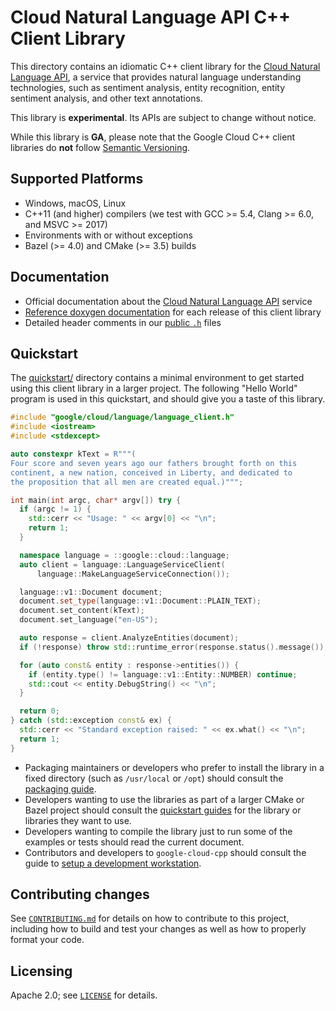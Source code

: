 # Cloud Natural Language API C++ Client Library

This directory contains an idiomatic C++ client library for the
[Cloud Natural Language API][cloud-service-docs], a service that provides
natural language understanding technologies, such as sentiment analysis, entity
recognition, entity sentiment analysis, and other text annotations.

This library is **experimental**. Its APIs are subject to change without notice.

While this library is **GA**, please note that the Google Cloud C++ client libraries do **not** follow
[Semantic Versioning](https://semver.org/).

## Supported Platforms

* Windows, macOS, Linux
* C++11 (and higher) compilers (we test with GCC >= 5.4, Clang >= 6.0, and
  MSVC >= 2017)
* Environments with or without exceptions
* Bazel (>= 4.0) and CMake (>= 3.5) builds

## Documentation

* Official documentation about the [Cloud Natural Language API][cloud-service-docs] service
* [Reference doxygen documentation][doxygen-link] for each release of this
  client library
* Detailed header comments in our [public `.h`][source-link] files

[cloud-service-docs]: https://cloud.google.com/natural-language
[doxygen-link]: https://googleapis.dev/cpp/google-cloud-language/latest/
[source-link]: https://github.com/googleapis/google-cloud-cpp/tree/main/google/cloud/language

## Quickstart

The [quickstart/](quickstart/README.md) directory contains a minimal environment
to get started using this client library in a larger project. The following
"Hello World" program is used in this quickstart, and should give you a taste of
this library.

<!-- inject-quickstart-start -->
```cc
#include "google/cloud/language/language_client.h"
#include <iostream>
#include <stdexcept>

auto constexpr kText = R"""(
Four score and seven years ago our fathers brought forth on this
continent, a new nation, conceived in Liberty, and dedicated to
the proposition that all men are created equal.)""";

int main(int argc, char* argv[]) try {
  if (argc != 1) {
    std::cerr << "Usage: " << argv[0] << "\n";
    return 1;
  }

  namespace language = ::google::cloud::language;
  auto client = language::LanguageServiceClient(
      language::MakeLanguageServiceConnection());

  language::v1::Document document;
  document.set_type(language::v1::Document::PLAIN_TEXT);
  document.set_content(kText);
  document.set_language("en-US");

  auto response = client.AnalyzeEntities(document);
  if (!response) throw std::runtime_error(response.status().message());

  for (auto const& entity : response->entities()) {
    if (entity.type() != language::v1::Entity::NUMBER) continue;
    std::cout << entity.DebugString() << "\n";
  }

  return 0;
} catch (std::exception const& ex) {
  std::cerr << "Standard exception raised: " << ex.what() << "\n";
  return 1;
}
```
<!-- inject-quickstart-end -->

* Packaging maintainers or developers who prefer to install the library in a
  fixed directory (such as `/usr/local` or `/opt`) should consult the
  [packaging guide](/doc/packaging.md).
* Developers wanting to use the libraries as part of a larger CMake or Bazel
  project should consult the [quickstart guides](#quickstart) for the library
  or libraries they want to use.
* Developers wanting to compile the library just to run some of the examples or
  tests should read the current document.
* Contributors and developers to `google-cloud-cpp` should consult the guide to
  [setup a development workstation][howto-setup-dev-workstation].

[howto-setup-dev-workstation]: /doc/contributor/howto-guide-setup-development-workstation.md

## Contributing changes

See [`CONTRIBUTING.md`](/CONTRIBUTING.md) for details on how to
contribute to this project, including how to build and test your changes
as well as how to properly format your code.

## Licensing

Apache 2.0; see [`LICENSE`](/LICENSE) for details.
